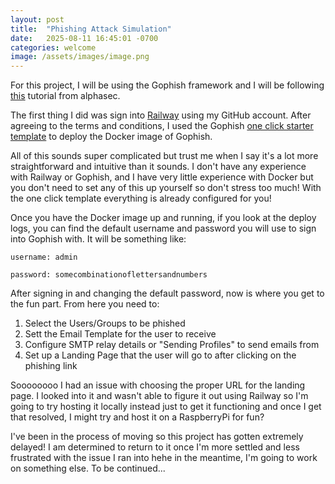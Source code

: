 ```yaml
---
layout: post
title:  "Phishing Attack Simulation"
date:   2025-08-11 16:45:01 -0700
categories: welcome
image: /assets/images/image.png
---
```


For this project, I will be using the Gophish framework and I will be following [this](https://alphasec.io/phishing-attack-simulation-with-gophish/) tutorial from alphasec.

The first thing I did was sign into [Railway](https://railway.com/) using my GitHub account. After agreeing to the terms and conditions, I used the Gophish [one click starter template](https://railway.com/new/template/gEmUp6?referralCode=alphasec&ref=alphasec.io) to deploy the Docker image of Gophish. 

All of this sounds super complicated but trust me when I say it's a lot more straightforward and intuitive than it sounds. I don't have any experience with Railway or Gophish, and I have very little experience with Docker but you don't need to set any of this up yourself so don't stress too much! With the one click template everything is already configured for you!

Once you have the Docker image up and running, if you look at the deploy logs, you can find the default username and password you will use to sign into Gophish with. It will be something like:


`username: admin`

`password: somecombinationoflettersandnumbers`

After signing in and changing the default password, now is where you get to the fun part. From here you need to:

1. Select the Users/Groups to be phished
2. Sett the Email Template for the user to receive
3. Configure SMTP relay details or "Sending Profiles" to send emails from
4. Set up a Landing Page that the user will go to after clicking on the phishing link

Soooooooo I had an issue with choosing the proper URL for the landing page. I looked into it and wasn't able to figure it out using Railway so I'm going to try hosting it locally instead just to get it functioning and once I get that resolved, I might try and host it on a RaspberryPi for fun?

I've been in the process of moving so this project has gotten extremely delayed! I am determined to return to it once I'm more settled and less frustrated with the issue I ran into hehe in the meantime, I'm going to work on something else. To be continued...